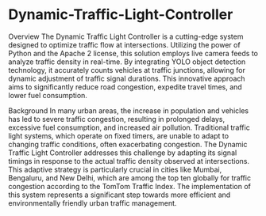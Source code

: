 # Dynamic-Traffic-Light-Controller
Overview
The Dynamic Traffic Light Controller is a cutting-edge system designed to optimize traffic flow at intersections. Utilizing the power of Python and the Apache 2 license, this solution employs live camera feeds to analyze traffic density in real-time. By integrating YOLO object detection technology, it accurately counts vehicles at traffic junctions, allowing for dynamic adjustment of traffic signal durations. This innovative approach aims to significantly reduce road congestion, expedite travel times, and lower fuel consumption.

Background
In many urban areas, the increase in population and vehicles has led to severe traffic congestion, resulting in prolonged delays, excessive fuel consumption, and increased air pollution. Traditional traffic light systems, which operate on fixed timers, are unable to adapt to changing traffic conditions, often exacerbating congestion. The Dynamic Traffic Light Controller addresses this challenge by adapting its signal timings in response to the actual traffic density observed at intersections. This adaptive strategy is particularly crucial in cities like Mumbai, Bengaluru, and New Delhi, which are among the top ten globally for traffic congestion according to the TomTom Traffic Index. The implementation of this system represents a significant step towards more efficient and environmentally friendly urban traffic management.




